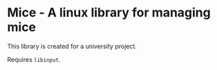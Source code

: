 # Mice - A **linux** library for managing mice
This library is created for a university project.

Requires `libinput`.